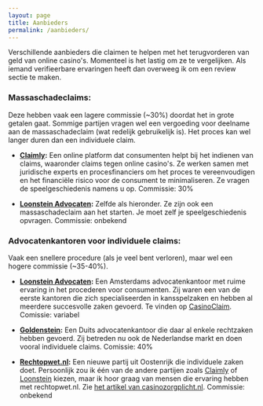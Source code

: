```yaml
---
layout: page
title: Aanbieders
permalink: /aanbieders/
---
```


Verschillende aanbieders die claimen te helpen met het terugvorderen van geld van online casino's. Momenteel is het lastig om ze te vergelijken. Als iemand verifieerbare ervaringen heeft dan overweeg ik om een review sectie te maken.

### Massaschadeclaims:
Deze hebben vaak een lagere commissie (~30%) doordat het in grote getalen gaat. Sommige partijen vragen wel een vergoeding voor deelname aan de massaschadeclaim (wat redelijk gebruikelijk is). Het proces kan wel langer duren dan een individuele claim.

* **[Claimly](https://www.claimly.nl/online-gokken-geld-terug):** Een online platform dat consumenten helpt bij het indienen van claims, waaronder claims tegen online casino's. Ze werken samen met juridische experts en procesfinanciers om het proces te vereenvoudigen en het financiële risico voor de consument te minimaliseren. Ze vragen de speelgeschiedenis namens u op. Commissie: 30%
  
* **[Loonstein Advocaten](https://loonsteinadvocaten.nl/rechtsgebieden/geldverlies-online-casinos/):** Zelfde als hieronder. Ze zijn ook een massaschadeclaim aan het starten. Je moet zelf je speelgeschiedenis opvragen. Commissie: onbekend

### Advocatenkantoren voor individuele claims:
Vaak een snellere procedure (als je veel bent verloren), maar wel een hogere commissie (~35-40%).

* **[Loonstein Advocaten](https://loonsteinadvocaten.nl/rechtsgebieden/geldverlies-online-casinos/):** Een Amsterdams advocatenkantoor met ruime ervaring in het procederen voor consumenten. Zij waren een van de eerste kantoren die zich specialiseerden in kansspelzaken en hebben al meerdere succesvolle zaken gevoerd. Te vinden op [CasinoClaim](https://casino-claim.nl). Comissie: variabel

* **[Goldenstein](https://www.ra-goldenstein.de/):** Een Duits advocatenkantoor die daar al enkele rechtzaken hebben gevoerd. Zij betreden nu ook de Nederlandse markt en doen vooral individuele claims. Comissie: 40%

* **[Rechtopwet.nl](https://rechtopwet.nl/):** Een nieuwe partij uit Oostenrijk die individuele zaken doet. Persoonlijk zou ik één van de andere partijen zoals [Claimly](https://www.claimly.nl/online-gokken-geld-terug) of [Loonstein](https://loonsteinadvocaten.nl/) kiezen, maar ik hoor graag van mensen die ervaring hebben met rechtopwet.nl. Zie [het artikel van casinozorgplicht.nl](https://casinozorgplicht.nl/rechtopwet-nl-bevat-onwaarheden-valse-hoop-voor-gokkende-nederlanders-gewekt/). Commissie: onbekend
